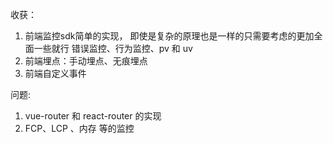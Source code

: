 

收获：
1. 前端监控sdk简单的实现， 即使是复杂的原理也是一样的只需要考虑的更加全面一些就行
      错误监控、行为监控、pv 和 uv
2. 前端埋点：手动埋点、无痕埋点
3. 前端自定义事件

问题: 
  1. vue-router 和 react-router 的实现
  2. FCP、LCP 、内存 等的监控

